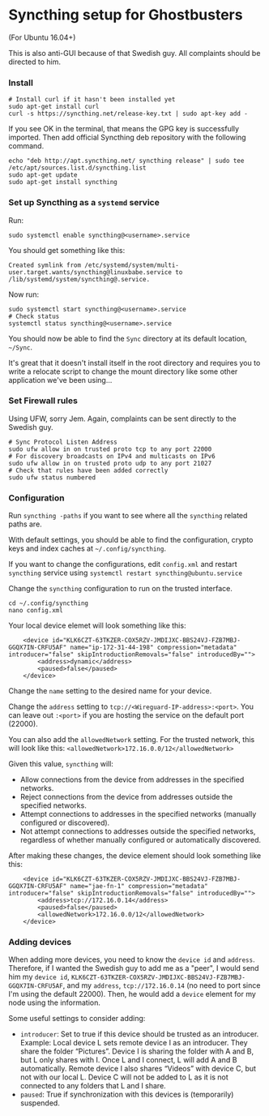 # Syncthing setup for Ghostbusters

(For Ubuntu 16.04+)

This is also anti-GUI because of that Swedish guy. All complaints should be directed to him.

### Install

```console
# Install curl if it hasn't been installed yet
sudo apt-get install curl
curl -s https://syncthing.net/release-key.txt | sudo apt-key add -
```

If you see OK in the terminal, that means the GPG key is successfully imported. Then add official Syncthing deb repository with the following command.

```console
echo "deb http://apt.syncthing.net/ syncthing release" | sudo tee /etc/apt/sources.list.d/syncthing.list
sudo apt-get update
sudo apt-get install syncthing
```

### Set up Syncthing as a `systemd` service

Run:
```console
sudo systemctl enable syncthing@<username>.service
```

You should get something like this:

```console
Created symlink from /etc/systemd/system/multi-user.target.wants/syncthing@linuxbabe.service to /lib/systemd/system/syncthing@.service.
```

Now run:
```console
sudo systemctl start syncthing@<username>.service
# Check status
systemctl status syncthing@<username>.service
```

You should now be able to find the `Sync` directory at its default location, `~/Sync`. 

It's great that it doesn't install itself in the root directory and requires you to write a relocate script to change the mount directory like some other application we've been using...

### Set Firewall rules

Using UFW, sorry Jem. Again, complaints can be sent directly to the Swedish guy.

```console
# Sync Protocol Listen Address
sudo ufw allow in on trusted proto tcp to any port 22000
# For discovery broadcasts on IPv4 and multicasts on IPv6
sudo ufw allow in on trusted proto udp to any port 21027
# Check that rules have been added correctly
sudo ufw status numbered
```

### Configuration

Run `syncthing -paths` if you want to see where all the `syncthing` related paths are.

With default settings, you should be able to find the configuration, crypto keys and index caches at `~/.config/syncthing`.

If you want to change the configurations, edit `config.xml` and restart `syncthing` service using `systemctl restart syncthing@ubuntu.service`

Change the `syncthing` configuration to run on the trusted interface.

```console
cd ~/.config/syncthing
nano config.xml
```

Your local device elemet will look something like this:

```console
    <device id="KLK6CZT-63TKZER-COX5RZV-JMDIJXC-BBS24VJ-FZB7MBJ-GGQX7IN-CRFU5AF" name="ip-172-31-44-198" compression="metadata" introducer="false" skipIntroductionRemovals="false" introducedBy="">
        <address>dynamic</address>
        <paused>false</paused>
    </device>
```

Change the `name` setting to the desired name for your device.

Change the `address` setting to `tcp://<Wireguard-IP-address>:<port>`. You can leave out `:<port>` if you are hosting the service on the default port (22000).

You can also add the `allowedNetwork` setting. For the trusted network, this will look like this: `<allowedNetwork>172.16.0.0/12</allowedNetwork>`

Given this value, `syncthing` will:
- Allow connections from the device from addresses in the specified networks.
- Reject connections from the device from addresses outside the specified networks.
- Attempt connections to addresses in the specified networks (manually configured or discovered).
- Not attempt connections to addresses outside the specified networks, regardless of whether manually configured or automatically discovered.

After making these changes, the device element should look something like this:

```console
    <device id="KLK6CZT-63TKZER-COX5RZV-JMDIJXC-BBS24VJ-FZB7MBJ-GGQX7IN-CRFU5AF" name="jae-fn-1" compression="metadata" introducer="false" skipIntroductionRemovals="false" introducedBy="">
        <address>tcp://172.16.0.14</address>
        <paused>false</paused>
        <allowedNetwork>172.16.0.0/12</allowedNetwork>
    </device>
```

### Adding devices

When adding more devices, you need to know the `device id` and `address`. Therefore, if I wanted the Swedish guy to add me as a "peer", I would send him my `device id`, `KLK6CZT-63TKZER-COX5RZV-JMDIJXC-BBS24VJ-FZB7MBJ-GGQX7IN-CRFU5AF`, and my `address`, `tcp://172.16.0.14` (no need to port since I'm using the default 22000). Then, he would add a `device` element for my node using the information.

Some useful settings to consider adding:
- `introducer`: Set to true if this device should be trusted as an introducer. Example: Local device L sets remote device I as an introducer. They share the folder “Pictures”. Device I is sharing the folder with A and B, but L only shares with I. Once L and I connect, L will add A and B automatically. Remote device I also shares “Videos” with device C, but not with our local L. Device C will not be added to L as it is not connected to any folders that L and I share.
- `paused`: True if synchronization with this devices is (temporarily) suspended.
